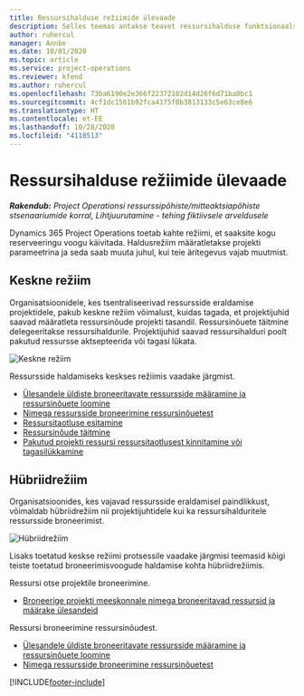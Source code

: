 ```yaml
---
title: Ressursihalduse režiimide ülevaade
description: Selles teemas antakse teavet ressursihalduse funktsionaalsusest Dynamics 365 Project Operationsis.
author: ruhercul
manager: Annbe
ms.date: 10/01/2020
ms.topic: article
ms.service: project-operations
ms.reviewer: kfend
ms.author: ruhercul
ms.openlocfilehash: 73ba6190e2e366f22372102d14d26f6d71ba0bc1
ms.sourcegitcommit: 4cf1dc1561b92fca4175f0b3813133c5e63ce8e6
ms.translationtype: HT
ms.contentlocale: et-EE
ms.lasthandoff: 10/28/2020
ms.locfileid: "4118513"
---
```

# <a name="resource-management-modes-overview"></a>Ressursihalduse režiimide ülevaade

_**Rakendub:** Project Operationsi ressurssipõhiste/mitteaktsiapõhiste stsenaariumide korral,  Lihtjuurutamine - tehing fiktiivsele arveldusele_


Dynamics 365 Project Operations toetab kahte režiimi, et saaksite kogu reserveeringu voogu käivitada. Haldusrežiim määratletakse projekti parameetrina ja seda saab muuta juhul, kui teie äritegevus vajab muutmist.    

## <a name="central-mode"></a>Keskne režiim
Organisatsioonidele, kes tsentraliseerivad ressursside eraldamise projektidele, pakub keskne režiim võimalust, kuidas tagada, et projektijuhid saavad määratleta ressursinõude projekti tasandil. Ressursinõuete täitmine delegeeritakse ressursihaldurile. Projektijuhid saavad ressursihalduri poolt pakutud ressursse aktsepteerida või tagasi lükata.

![Keskne režiim](./media/resource-management-central.png)

Ressursside haldamiseks keskses režiimis vaadake järgmist.

- [Ülesandele üldiste broneeritavate ressursside määramine ja ressursinõuete loomine](https://docs.microsoft.com/dynamics365/project-service/assign-generic-bookable-resource)
- [Nimega ressursside broneerimine ressursinõuetest](https://docs.microsoft.com/dynamics365/project-service/book-named-resource)
- [Ressursitaotluse esitamine](https://docs.microsoft.com/dynamics365/project-service/submit-resource-request)
- [Ressursinõude täitmine](https://docs.microsoft.com/dynamics365/project-service/resource-management-fulfill-requests)
- [Pakutud projekti ressursi ressursitaotlusest kinnitamine või tagasilükkamine](https://docs.microsoft.com/dynamics365/project-service/accept-reject-proposed-resource)

## <a name="hybrid-mode"></a>Hübriidrežiim
Organisatsioonides, kes vajavad ressursside eraldamisel paindlikkust, võimaldab hübriidrežiim nii projektijuhtidele kui ka ressursihalduritele ressursside broneerimist.

![Hübriidrežiim](./media/resource-management-hybrid.png)

Lisaks toetatud keskse režiimi protsessile vaadake järgmisi teemasid kõigi teiste toetatud broneerimisvoogude haldamise kohta hübriidrežiimis.

Ressursi otse projektile broneerimine.
- [Broneerige projekti meeskonnale nimega broneeritavad ressursid ja määrake ülesandeid](https://docs.microsoft.com/dynamics365/project-service/assign-named-bookable-resource)

Ressursi broneerimine ressursinõudest.
- [Ülesandele üldiste broneeritavate ressursside määramine ja ressursinõuete loomine](https://docs.microsoft.com/dynamics365/project-service/assign-generic-bookable-resource)
- [Nimega ressursside broneerimine ressursinõuetest](https://docs.microsoft.com/dynamics365/project-service/book-named-resource)


[!INCLUDE[footer-include](../includes/footer-banner.md)]